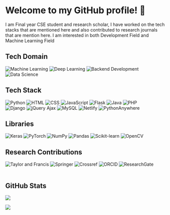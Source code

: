 <h1>Welcome to my GitHub profile! 👋</h1>

<!--
**Prithsray/Prithsray** is a ✨ _special_ ✨ repository because its `README.md` (this file) appears on your GitHub profile.

Here are some ideas to get you started:

- 🔭 I’m currently working on ...
- 🌱 I’m currently learning ...
- 👯 I’m looking to collaborate on ...
- 🤔 I’m looking for help with ...
- 💬 Ask me about ...
- 📫 How to reach me: ...
- 😄 Pronouns: ...
- ⚡ Fun fact: ...
-->
I am Final year CSE student and research scholar, I have worked on the tech stacks that are mentioned here and also contributed to research journals that are mention here. I am interested in both Development Field and Machine Learning Field




## Tech Domain
![Machine Learning](https://img.shields.io/badge/Machine%20Learning-%2320232a.svg?style=for-the-badge&logo=machinelearning&logoColor=%23FF6F61)
![Deep Learning](https://img.shields.io/badge/Deep%20Learning-%2320232a.svg?style=for-the-badge&logo=deeplearning&logoColor=%230000FF)
![Backend Development](https://img.shields.io/badge/Backend%20Development-%2320232a.svg?style=for-the-badge&logo=backend-development&logoColor=%23F37726)
![Data Science](https://img.shields.io/badge/Data%20Science-%2320232a.svg?style=for-the-badge&logo=data-science&logoColor=%235A67D8)


## Tech Stack
![Python](https://img.shields.io/badge/Python-%2320232a.svg?style=for-the-badge&logo=python&logoColor=%23FFD43B)
![HTML](https://img.shields.io/badge/HTML-%2320232a.svg?style=for-the-badge&logo=html5&logoColor=%23E34F26)
![CSS](https://img.shields.io/badge/CSS-%2320232a.svg?style=for-the-badge&logo=css3&logoColor=%231572B6)
![JavaScript](https://img.shields.io/badge/JavaScript-%2320232a.svg?style=for-the-badge&logo=javascript&logoColor=%23F7DF1E)
![Flask](https://img.shields.io/badge/Flask-%2320232a.svg?style=for-the-badge&logo=flask&logoColor=%23FFFFFF)
![Java](https://img.shields.io/badge/Java-%2320232a.svg?style=for-the-badge&logo=java&logoColor=%23FFDD00)
![PHP](https://img.shields.io/badge/PHP-%2320232a.svg?style=for-the-badge&logo=php&logoColor=%23777BB4)
<br>
![Django](https://img.shields.io/badge/Django-%2320232a.svg?style=for-the-badge&logo=django&logoColor=white)
![jQuery Ajax](https://img.shields.io/badge/jQuery_Ajax-%2320232a.svg?style=for-the-badge&logo=jquery&logoColor=%230769AD)
![MySQL](https://img.shields.io/badge/MySQL-%2320232a.svg?style=for-the-badge&logo=mysql&logoColor=white)
![Netlify](https://img.shields.io/badge/Netlify-%2320232a.svg?style=for-the-badge&logo=netlify&logoColor=%2300C7B7)
![PythonAnywhere](https://img.shields.io/badge/PythonAnywhere-%2320232a.svg?style=for-the-badge&logo=python&logoColor=%23FFD43B)



## Libraries
![Keras](https://img.shields.io/badge/Keras-%2320232a.svg?style=for-the-badge&logo=keras&logoColor=%23D00000)
![PyTorch](https://img.shields.io/badge/PyTorch-%2320232a.svg?style=for-the-badge&logo=pytorch&logoColor=%23EE4C2C)
![NumPy](https://img.shields.io/badge/NumPy-%2320232a.svg?style=for-the-badge&logo=numpy&logoColor=%23EE4C2C)
![Pandas](https://img.shields.io/badge/Pandas-%2320232a.svg?style=for-the-badge&logo=pandas&logoColor=%2301307C)
![Scikit-learn](https://img.shields.io/badge/Scikit--learn-%2320232a.svg?style=for-the-badge&logo=scikit-learn&logoColor=%23F7931E)
![OpenCV](https://img.shields.io/badge/OpenCV-%2320232a.svg?style=for-the-badge&logo=opencv&logoColor=%23FFD43B)

## Research Contributions
![Taylor and Francis](https://img.shields.io/badge/Taylor%20and%20Francis-%2320232a.svg?style=for-the-badge&logo=taylor-and-francis&logoColor=%23666666)
![Springer](https://img.shields.io/badge/Springer-%2320232a.svg?style=for-the-badge&logo=springer&logoColor=%230A59A5)
![Crossref](https://img.shields.io/badge/Crossref-%2320232a.svg?style=for-the-badge&logo=crossref&logoColor=%2300AE8C)
![ORCID](https://img.shields.io/badge/ORCID-%2320232a.svg?style=for-the-badge&logo=orcid&logoColor=%23A6CE39)
![ResearchGate](https://img.shields.io/badge/ResearchGate-%2320232a.svg?style=for-the-badge&logo=researchgate&logoColor=%234BB4E6)
<br>
<br>

## GitHub Stats
![](https://github-readme-stats.vercel.app/api/top-langs/?username=Prithsray&theme=dark&hide_border=false&include_all_commits=false&count_private=false&layout=compact)
<!-------------------------------------------------------------------------------------------->
[![](https://visitcount.itsvg.in/api?id=Prithsray&label=Profile%20Views&color=0&pretty=false)](https://visitcount.itsvg.in)
